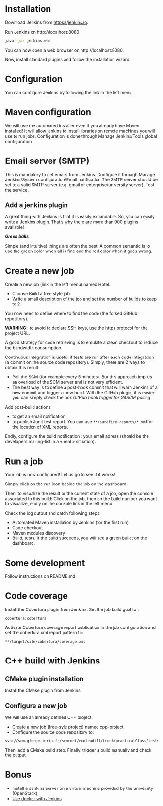 # Installation
Download Jenkins from https://jenkins.io.

Run Jenkins on http://localhost:8080
```bash
java -jar jenkins.war
```
You can now open a web browser on http://localhost:8080.

Now, install standard plugins and follow the installation wizard.

# Configuration
You can configure Jenkins by following the link in the left menu. 
#	Maven configuration
We will use the automated installer even if you already have Maven installed!
It will allow jenkins to install libraries on remote machines you will use to run jobs.
Configuration is done through Manage Jenkins/Tools global configuration
#	Email server (SMTP)
This is mandatory to get emails from Jenkins. Configure it through Manage Jenkins/System configuration/Email notification
The SMTP server should be set to a valid SMTP server (e.g. gmail or enterprise/university server). Test the service.

## Add a jenkins plugin
A great thing with Jenkins is that it is easily expandable. So, you can easily write a Jenkins plugin. That’s why there are more than 900 plugins available!

***Green balls***

Simple (and intuitive) things are often the best. A common semantic is to use the green color when all is fine and the red color when it goes wrong. 

# Create a new job
Create a new job (link in the left menu) named Hotel. 
* Choose Build a free style job.
* Write a small description of the job and set the number of builds to keep to 2.

You now need to define where to find the code (the forked GitHub repository).

**WARNING** : to avoid to declare SSH keys, use the https protocol for the project URL.

A good strategy for code retrieving is to emulate a clean checkout to reduce the bandwidth consumption.


Continuous Integration is useful if tests are run after each code integration (a commit on the source code repository). Simply, there are 2 ways to obtain this result:
* Poll the SCM (for example every 5 minutes). But this approach implies an overload of the SCM server and is not very efficient.
* The best way is to define a post-hook commit that will warn Jenkins of a new commit and trigger a new build.
With the GitHub plugin, it is easier: you can simply check the box *GitHub hook trigger for GitSCM polling*

Add post-build actions:
* to get an email notification
* to publish Junit test report. You can use ```**/surefire-reports/*.xml```for the location of XML reports.

Endly, configure the build notification : your email adress (should be the developers mailing-list in a « real » situation).

# Run a job
Your job is now configured! Let us go to see if it works! 

Simply click on the run icon beside the job on the dashboard.

Then, to visualize the result or the current state of a job, open the console associated to this build: Click on the job, then on the build number you want to visualize, endly on the console link  in the left menu.

Check the log output and catch following steps:
* Automated Maven installation by Jenkins (for the first run)
* Code checkout
* Maven modules discovery
* Build, tests.
If the build succeeds, you will see a green bullet on the dashboard.

# Some development
Follow instructions on README.md

# Code coverage
Install the Cobertura plugin from Jenkins.
Set the job build goal to :
```
cobertura:cobertura
```
Activate Cobertura coverage report publication in the job configuration and set the cobertura xml report pattern to:
```
**/target/site/cobertura/coverage.xml
```
# C++ build with Jenkins
##	CMake plugin installation
Install the CMake plugin from Jenkins.
## Configure a new job
We will use an already defined C++ project.
* Create a new job (free-syle project) named cpp-project.
* Configure the source code repository to:
```
svn://scm.gforge.inria.fr/svnroot/ecoleadt11/trunk/practicalClass/tests/C++
```
Then, add a CMake build step. Finally, trigger a build manually and check the output

# Bonus
* Install a Jenkins server on a virtual machine provided by the university (OpenStack)
* [Use docker with Jenkins](./jenkins-docker.md)
